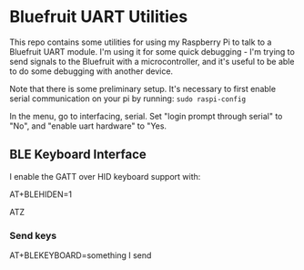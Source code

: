 # Bluefruit UART Utilities

This repo contains some utilities for using my Raspberry Pi to talk to a Bluefruit UART module. I'm using it for some quick debugging - I'm trying to send signals to the Bluefruit with a microcontroller, and it's useful to be able to do some debugging with another device.

Note that there is some preliminary setup. It's necessary to first enable serial communication on your pi by running:
`sudo raspi-config`

In the menu, go to interfacing, serial. Set "login prompt through serial" to "No", and "enable uart hardware" to "Yes.
## BLE Keyboard Interface

I enable the GATT over HID keyboard support with:

AT+BLEHIDEN=1

ATZ

### Send keys

AT+BLEKEYBOARD=something I send
